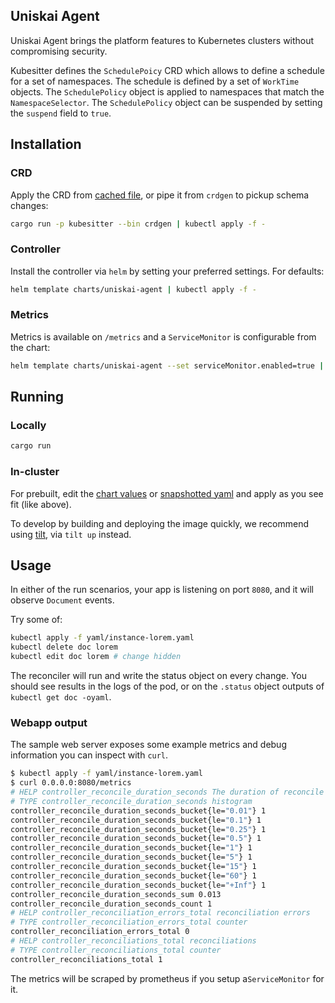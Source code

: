 ## Uniskai Agent

Uniskai Agent brings the platform features to Kubernetes clusters without compromising security.

Kubesitter defines the `SchedulePoicy` CRD which allows to define a schedule for a set of namespaces.
The schedule is defined by a set of `WorkTime` objects. The `SchedulePolicy` object is applied to namespaces that match the `NamespaceSelector`. The `SchedulePolicy` object can be suspended by setting the `suspend` field to `true`.

## Installation

### CRD
Apply the CRD from [cached file](yaml/crd.yaml), or pipe it from `crdgen` to pickup schema changes:

```sh
cargo run -p kubesitter --bin crdgen | kubectl apply -f -
```

### Controller

Install the controller via `helm` by setting your preferred settings. For defaults:

```sh
helm template charts/uniskai-agent | kubectl apply -f -
```

### Metrics

Metrics is available on `/metrics` and a `ServiceMonitor` is configurable from the chart:

```sh
helm template charts/uniskai-agent --set serviceMonitor.enabled=true | kubectl apply -f -
```

## Running

### Locally

```sh
cargo run
```

### In-cluster
For prebuilt, edit the [chart values](./charts/uniskai-agent/values.yaml) or [snapshotted yaml](./yaml/deployment.yaml) and apply as you see fit (like above).

To develop by building and deploying the image quickly, we recommend using [tilt](https://tilt.dev/), via `tilt up` instead.

## Usage
In either of the run scenarios, your app is listening on port `8080`, and it will observe `Document` events.

Try some of:

```sh
kubectl apply -f yaml/instance-lorem.yaml
kubectl delete doc lorem
kubectl edit doc lorem # change hidden
```

The reconciler will run and write the status object on every change. You should see results in the logs of the pod, or on the `.status` object outputs of `kubectl get doc -oyaml`.

### Webapp output
The sample web server exposes some example metrics and debug information you can inspect with `curl`.

```sh
$ kubectl apply -f yaml/instance-lorem.yaml
$ curl 0.0.0.0:8080/metrics
# HELP controller_reconcile_duration_seconds The duration of reconcile to complete in seconds
# TYPE controller_reconcile_duration_seconds histogram
controller_reconcile_duration_seconds_bucket{le="0.01"} 1
controller_reconcile_duration_seconds_bucket{le="0.1"} 1
controller_reconcile_duration_seconds_bucket{le="0.25"} 1
controller_reconcile_duration_seconds_bucket{le="0.5"} 1
controller_reconcile_duration_seconds_bucket{le="1"} 1
controller_reconcile_duration_seconds_bucket{le="5"} 1
controller_reconcile_duration_seconds_bucket{le="15"} 1
controller_reconcile_duration_seconds_bucket{le="60"} 1
controller_reconcile_duration_seconds_bucket{le="+Inf"} 1
controller_reconcile_duration_seconds_sum 0.013
controller_reconcile_duration_seconds_count 1
# HELP controller_reconciliation_errors_total reconciliation errors
# TYPE controller_reconciliation_errors_total counter
controller_reconciliation_errors_total 0
# HELP controller_reconciliations_total reconciliations
# TYPE controller_reconciliations_total counter
controller_reconciliations_total 1
```

The metrics will be scraped by prometheus if you setup a`ServiceMonitor` for it.
